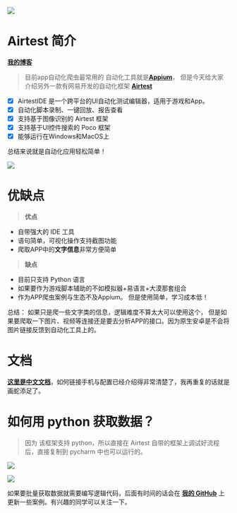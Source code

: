
![](https://www.zhangkunzhi.com/images/效果图.gif)
# Airtest 简介
[**我的博客**](https://www.zhangkunzhi.com)

> 目前app自动化爬虫最常用的 自动化工具就是[**Appium**](http://appium.io/)， 但是今天给大家介绍另外一款有网易开发的自动化框架  [**Airtest**](http://airtest.netease.com/)

- [x] AirtestIDE 是一个跨平台的UI自动化测试编辑器，适用于游戏和App。
- [x] 自动化脚本录制、一键回放、报告查看
- [x] 支持基于图像识别的 Airtest 框架
- [x] 支持基于UI控件搜索的 Poco 框架
- [x] 能够运行在Windows和MacOS上

总结来说就是自动化应用轻松简单！

![](https://www.zhangkunzhi.com/images/shouji集群.png)
# 优缺点
> **优点** 

- 自带强大的 IDE 工具
- 语句简单，可视化操作支持截图功能
- 爬取APP中的**文字信息**非常方便简单

> **缺点** 

- 目前只支持 Python 语言 
- 如果要作为游戏脚本辅助的不如模拟器+易语言+大漠那套组合
- 作为APP爬虫案例与生态不及Appium。 但是使用简单，学习成本低！

总结： 如果只是爬一些文字类的信息，逻辑难度不算太大可以使用这个， 但是如果要爬取一下图片、视频等连接还是要去分析APP的接口。因为原生安卓是不会将图片链接反馈到自动化工具上的。

# 文档
[**这里是中文文档**](http://airtest.netease.com/docs/docs_AirtestIDE-zh_CN/1_quick_start.html)，如何链接手机与配置已经介绍得非常清楚了，我再重复的话就是画蛇添足了。



# 如何用 python 获取数据？
> 因为 该框架支持 python，所以直接在  Airtest 自带的框架上调试好流程后，直接复制到 pycharm 中也可以运行的。

![](https://www.zhangkunzhi.com/images/运行1.png)

![](https://www.zhangkunzhi.com/images/运行2.png)

如果要批量获取数据就需要编写逻辑代码，后面有时间的话会在 [**我的 GitHub**](https://github.com/wkunzhi) 上更新一些案例。有兴趣的同学可以关注一下。

